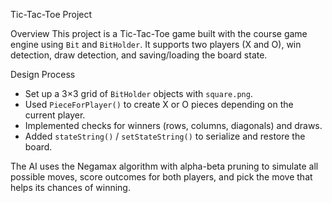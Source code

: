 Tic-Tac-Toe Project

Overview
This project is a Tic-Tac-Toe game built with the course game engine using `Bit` and `BitHolder`. It supports two players (X and O), win detection, draw detection, and saving/loading the board state.

Design Process
- Set up a 3×3 grid of `BitHolder` objects with `square.png`.  
- Used `PieceForPlayer()` to create X or O pieces depending on the current player.  
- Implemented checks for winners (rows, columns, diagonals) and draws.  
- Added `stateString()` / `setStateString()` to serialize and restore the board.

The AI uses the Negamax algorithm with alpha-beta pruning to simulate all possible moves, score outcomes for both players, and pick the move that helps its chances of winning.
